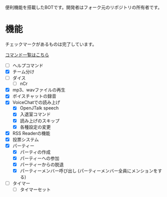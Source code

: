 便利機能を搭載したBOTです。開発者はフォーク元のリポジトリの所有者です。
# 機能
チェックマークがあるものは完了しています。

[コマンド一覧はこちら](https://github.com/keizaiya/MiniMaid/blob/develop/docs/Commands.md)

- [ ] ヘルプコマンド
- [x] チーム分け
- [ ] ダイス
    - [ ] nCr
- [x] mp3、wavファイルの再生
- [x] ボイスチャットの録音
- [x] VoiceChatでの読み上げ
    - [x] OpenJTalk speech
    - [x] 入退室コマンド
    - [x] 読み上げのスキップ
    - [x] 各種設定の変更
- [x] RSS Readerの機能
- [x] 投票システム
- [x] パーティー
    - [x] パーティの作成
    - [x] パーティーへの参加
    - [x] パーティーからの脱退
    - [x] パーティーメンバー呼び出し (パーティーメンバー全員にメンションをする)
- [ ] タイマー
    - [ ] タイマーセット
